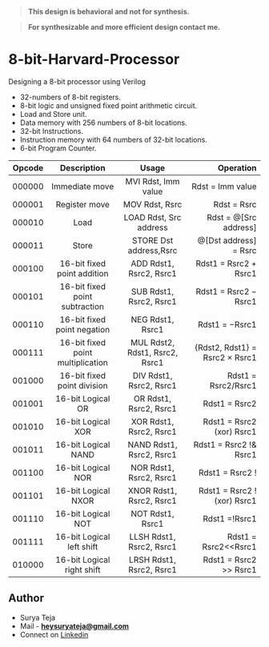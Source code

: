 > **This design is behavioral and not for synthesis.**

> **For synthesizable and more efficient design contact me.**

# 8-bit-Harvard-Processor
Designing a 8-bit processor using Verilog



* 32-numbers of 8-bit registers.
* 8-bit logic and unsigned fixed point arithmetic circuit.
* Load and Store unit.
* Data memory with 256 numbers of 8-bit locations.
* 32-bit Instructions.
* Instruction memory with 64 numbers of 32-bit locations.
* 6-bit Program Counter.




| Opcode  |  Description                       |      Usage                         |                Operation                        |
|  ----   |    :------------------------:      |      :--------------------------:  |    ---------------------------------------:     |
| 000000  |  Immediate move                    |  MVI Rdst, Imm value               |  Rdst = Imm value                               |
| 000001  |  Register move                     |  MOV Rdst, Rsrc                    |  Rdst = Rsrc                                    | 
| 000010  |  Load                              |  LOAD Rdst, Src address            |  Rdst = @[Src address]                          |
| 000011  |  Store                             |  STORE Dst address,Rsrc            |  @[Dst address] = Rsrc                          |
| 000100  |  16-bit fixed point addition       |  ADD Rdst1, Rsrc2, Rsrc1           |  Rdst1 = Rsrc2 + Rsrc1                          |     
| 000101  |  16-bit fixed point subtraction    |  SUB Rdst1, Rsrc2, Rsrc1           |  Rdst1 = Rsrc2 − Rsrc1                          |
| 000110  |  16-bit fixed point negation       |  NEG Rdst1, Rsrc1                  |  Rdst1 = −Rsrc1                                 |
| 000111  |  16-bit fixed point multiplication |  MUL Rdst2, Rdst1, Rsrc2, Rsrc1    |  {Rdst2, Rdst1} = Rsrc2 × Rsrc1                 |
| 001000  |  16-bit fixed point division       |  DIV Rdst1, Rsrc2, Rsrc1           |  Rdst1 = Rsrc2/Rsrc1                            |     
| 001001  |  16-bit Logical OR                 |  OR Rdst1, Rsrc2, Rsrc1            |  Rdst1 = Rsrc2 | Rsrc1                          |
| 001010  |  16-bit Logical XOR                |  XOR Rdst1, Rsrc2, Rsrc1           |  Rdst1 = Rsrc2 (xor) Rsrc1                      |
| 001011  |  16-bit Logical NAND               |  NAND Rdst1, Rsrc2, Rsrc1          |  Rdst1 = Rsrc2 !& Rsrc1                         |
| 001100  |  16-bit Logical NOR                |  NOR Rdst1, Rsrc2, Rsrc1           |  Rdst1 = Rsrc2 !| Rsrc1                         |
| 001101  |  16-bit Logical NXOR               |  XNOR Rdst1, Rsrc2, Rsrc1          |  Rdst1 = Rsrc2 !(xor) Rsrc1                     |
| 001110  |  16-bit Logical NOT                |  NOT Rdst1, Rsrc1                  |  Rdst1 =!Rsrc1                                  |
| 001111  |  16-bit Logical left shift         |  LLSH Rdst1, Rsrc2, Rsrc1          |  Rdst1 = Rsrc2<<Rsrc1                           |
| 010000  |  16-bit Logical right shift        |  LRSH Rdst1, Rsrc2, Rsrc1          |  Rdst1 = Rsrc2 >> Rsrc1                         |

## Author
* Surya Teja 
* Mail - **heysuryateja@gmail.com**
* Connect on [Linkedin](https://www.linkedin.com/in/suryateja2000/)
